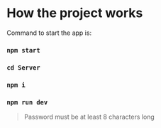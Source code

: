# How the project works

Command to start the app is:

### `npm start`
### `cd Server`
### `npm i`
### `npm run dev`

> Password must be at least 8 characters long